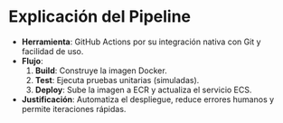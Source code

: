 # Explicación del Pipeline

- **Herramienta**: GitHub Actions por su integración nativa con Git y facilidad de uso.
- **Flujo**:
  1. **Build**: Construye la imagen Docker.
  2. **Test**: Ejecuta pruebas unitarias (simuladas).
  3. **Deploy**: Sube la imagen a ECR y actualiza el servicio ECS.
- **Justificación**: Automatiza el despliegue, reduce errores humanos y permite iteraciones rápidas.
